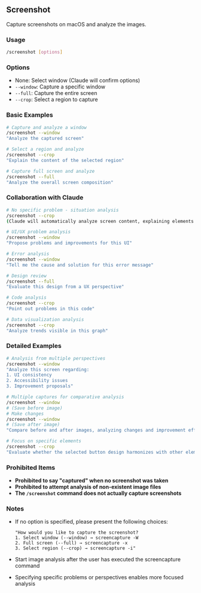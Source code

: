 ## Screenshot

Capture screenshots on macOS and analyze the images.

### Usage

```bash
/screenshot [options]
```

### Options

- None: Select window (Claude will confirm options)
- `--window`: Capture a specific window
- `--full`: Capture the entire screen
- `--crop`: Select a region to capture

### Basic Examples

```bash
# Capture and analyze a window
/screenshot --window
"Analyze the captured screen"

# Select a region and analyze
/screenshot --crop
"Explain the content of the selected region"

# Capture full screen and analyze
/screenshot --full
"Analyze the overall screen composition"
```

### Collaboration with Claude

```bash
# No specific problem - situation analysis
/screenshot --crop
(Claude will automatically analyze screen content, explaining elements and composition)

# UI/UX problem analysis
/screenshot --window
"Propose problems and improvements for this UI"

# Error analysis
/screenshot --window
"Tell me the cause and solution for this error message"

# Design review
/screenshot --full
"Evaluate this design from a UX perspective"

# Code analysis
/screenshot --crop
"Point out problems in this code"

# Data visualization analysis
/screenshot --crop
"Analyze trends visible in this graph"
```

### Detailed Examples

```bash
# Analysis from multiple perspectives
/screenshot --window
"Analyze this screen regarding:
1. UI consistency
2. Accessibility issues
3. Improvement proposals"

# Multiple captures for comparative analysis
/screenshot --window
# (Save before image)
# Make changes
/screenshot --window
# (Save after image)
"Compare before and after images, analyzing changes and improvement effects"

# Focus on specific elements
/screenshot --crop
"Evaluate whether the selected button design harmonizes with other elements"
```

### Prohibited Items

- **Prohibited to say "captured" when no screenshot was taken**
- **Prohibited to attempt analysis of non-existent image files**
- **The `/screenshot` command does not actually capture screenshots**

### Notes

- If no option is specified, please present the following choices:

  ```
  "How would you like to capture the screenshot?
  1. Select window (--window) → screencapture -W
  2. Full screen (--full) → screencapture -x
  3. Select region (--crop) → screencapture -i"
  ```

- Start image analysis after the user has executed the screencapture command
- Specifying specific problems or perspectives enables more focused analysis
